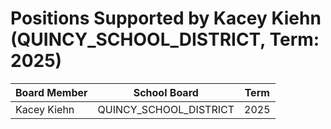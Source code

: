 # Positions Supported by Kacey Kiehn (QUINCY_SCHOOL_DISTRICT, Term: 2025)

| Board Member | School Board | Term |
|--------------|--------------|------|
| Kacey Kiehn | QUINCY_SCHOOL_DISTRICT | 2025 |

